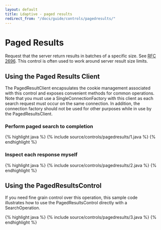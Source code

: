 ```yaml
---
layout: default
title: Ldaptive - paged results
redirect_from: "/docs/guide/controls/pagedresults/"
---
```


# Paged Results

Request that the server return results in batches of a specific size. See [RFC 2696](http://www.ietf.org/rfc/rfc2696.txt). This control is often used to work around server result size limits.

## Using the Paged Results Client

The PagedResultClient encapsulates the cookie management associated with this control and exposes convenient methods for common operations. Note that you must use a SingleConnectionFactory with this client as each search request must occur on the same connection. In addition, the connection factory should not be used for other purposes while in use by the PagedResultsClient.

### Perform paged search to completion

{% highlight java %}
{% include source/controls/pagedresults/1.java %}
{% endhighlight %}

### Inspect each response myself

{% highlight java %}
{% include source/controls/pagedresults/2.java %}
{% endhighlight %}

## Using the PagedResultsControl

If you need fine grain control over this operation, this sample code illustrates how to use the PagedResultsControl directly with a SearchOperation.

{% highlight java %}
{% include source/controls/pagedresults/3.java %}
{% endhighlight %}
